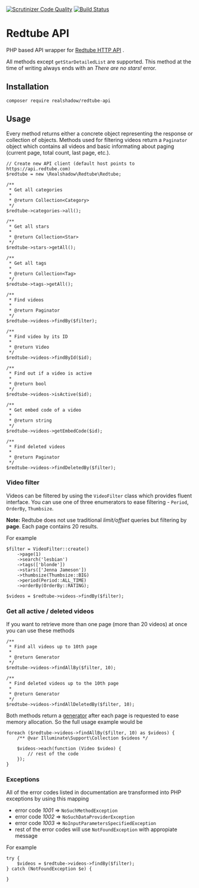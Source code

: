 [![Scrutinizer Code Quality](https://scrutinizer-ci.com/g/realshadow/redtube-api/badges/quality-score.png?b=master)](https://scrutinizer-ci.com/g/realshadow/redtube-api/?branch=master)
[![Build Status](https://scrutinizer-ci.com/g/realshadow/redtube-api/badges/build.png?b=master)](https://scrutinizer-ci.com/g/realshadow/redtube-api/build-status/master)

# Redtube API

PHP based API wrapper for [Redtube HTTP API](http://api.redtube.com/docs) .

All methods except `getStarDetailedList` are supported. This method at the time of writing always ends with an *There are no stars!* error.

## Installation

```
composer require realshadow/redtube-api
```

## Usage

Every method returns either a concrete object representing the response or collection of objects. Methods used for filtering videos return a `Paginator` object
which contains all videos and basic informating about paging (current page, total count, last page, etc.).

```
// Create new API client (default host points to https://api.redtube.com)
$redtube = new \Realshadow\Redtube\Redtube;

/**
 * Get all categories
 *
 * @return Collection<Category>
 */
$redtube->categories->all();

/**
 * Get all stars
 *
 * @return Collection<Star>
 */
$redtube->stars->getAll();

/**
 * Get all tags
 *
 * @return Collection<Tag>
 */
$redtube->tags->getAll();

/**
 * Find videos
 *
 * @return Paginator
 */
$redtube->videos->findBy($filter);

/**
 * Find video by its ID
 *
 * @return Video
 */
$redtube->videos->findById($id);

/**
 * Find out if a video is active
 *
 * @return bool
 */
$redtube->videos->isActive($id);

/**
 * Get embed code of a video
 *
 * @return string
 */
$redtube->videos->getEmbedCode($id);

/**
 * Find deleted videos
 *
 * @return Paginator
 */
$redtube->videos->findDeletedBy($filter);
```

### Video filter

Videos can be filtered by using the `VideoFilter` class which provides fluent interface. You can use one of three enumerators to ease filtering - `Period`, `OrderBy`, `Thumbsize`.

**Note:** Redtube does not use traditional *limit/offset* queries but filtering by **page**. Each page contains 20 results.

For example

```
$filter = VideoFilter::create()
    ->page(1)
    ->search('lesbian')
    ->tags(['blonde'])
    ->stars(['Jenna Jameson'])
    ->thumbsize(Thumbsize::BIG)
    ->period(Period::ALL_TIME)
    ->orderBy(OrderBy::RATING);

$videos = $redtube->videos->findBy($filter);
```

### Get all active / deleted videos

If you want to retrieve more than one page (more than 20 videos) at once you can use these methods

```
/**
 * Find all videos up to 10th page
 *
 * @return Generator
 */
$redtube->videos->findAllBy($filter, 10);

/**
 * Find deleted videos up to the 10th page
 *
 * @return Generator
 */
$redtube->videos->findAllDeletedBy($filter, 10);
```

Both methods return a [generator](http://php.net/manual/en/language.generators.overview.php) after each page is requested to ease memory allocation.
So the full usage example would be

```
foreach ($redtube->videos->findAllBy($filter, 10) as $videos) {
    /** @var Illuminate\Support\Collection $videos */

    $videos->each(function (Video $video) {
        // rest of the code
    });
}
```

### Exceptions

All of the error codes listed in documentation are transformed into PHP exceptions by using this mapping

 - error code *1001* => `NoSuchMethodException`
 - error code *1002* => `NoSuchDataProviderException`
 - error code *1003* => `NoInputParametersSpecifiedException`
 - rest of the error codes will use `NotFoundException` with appropiate message

For example

```
try {
    $videos = $redtube->videos->findBy($filter);
} catch (NotFoundException $e) {

}
```
